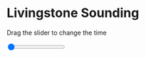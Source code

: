 <h1>Livingstone Sounding</h1>
<p>Drag the slider to change the time</p>

<div class="slidecontainer">
<input oninput='setImage(this)' class="slider" type="range" min="0" max="7" value="0" step="1" />
<img id='img'/>
</div>

<script>
var img = document.getElementById('img');
var img_array = ['/assets/images/skwt/skd_livingstone_wrfout_d01_2020-06-25_12:00:00.png',
'/assets/images/skwt/skd_livingstone_wrfout_d01_2020-06-25_18:00:00.png',
'/assets/images/skwt/skd_livingstone_wrfout_d01_2020-06-26_00:00:00.png',
'/assets/images/skwt/skd_livingstone_wrfout_d01_2020-06-26_06:00:00.png',
'/assets/images/skwt/skd_livingstone_wrfout_d01_2020-06-26_12:00:00.png',
'/assets/images/skwt/skd_livingstone_wrfout_d01_2020-06-26_18:00:00.png',
'/assets/images/skwt/skd_livingstone_wrfout_d01_2020-06-27_00:00:00.png',];
function setImage(obj)
{
        var value = obj.value;
        img.src = img_array[value];

}
</script>
